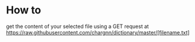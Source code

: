 # How to

get the content of your selected file using a GET request at https://raw.githubusercontent.com/chargnn/dictionary/master/[filename.txt]
